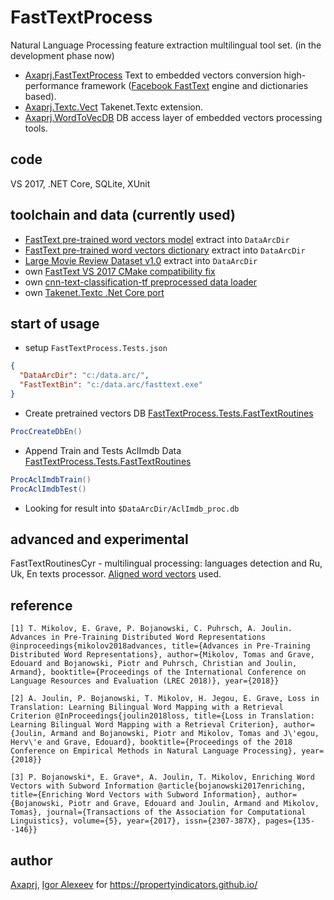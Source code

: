 # FastTextProcess
Natural Language Processing feature extraction multilingual tool set. 
(in the development phase now)
- [Axaprj.FastTextProcess](https://github.com/Axaprj/FastTextProcess/tree/master/FastTextProcess) Text to embedded vectors conversion high-performance framework ([Facebook FastText](https://fasttext.cc) engine and dictionaries based).
- [Axaprj.Textc.Vect](https://github.com/Axaprj/FastTextProcess/tree/master/Axaprj.Textc.Vect) Takenet.Textc  extension. 
- [Axaprj.WordToVecDB](https://github.com/Axaprj/FastTextProcess/tree/master/Axaprj.WordToVecDB) DB access layer of embedded vectors processing tools. 
 
## code
VS 2017, .NET Core, SQLite, XUnit

## toolchain and data (currently used)
- [FastText pre-trained word vectors model](https://s3-us-west-1.amazonaws.com/fasttext-vectors/cc.en.300.bin.gz) extract into `DataArcDir`
- [FastText pre-trained word vectors dictionary](https://s3-us-west-1.amazonaws.com/fasttext-vectors/cc.en.300.vec.gz) extract into `DataArcDir`
- [Large Movie Review Dataset v1.0](https://www.kaggle.com/iarunava/imdb-movie-reviews-dataset) extract into `DataArcDir`
- own [FastText VS 2017 CMake compatibility fix](https://github.com/Axaprj/fastText)
- own [cnn-text-classification-tf preprocessed data loader](https://github.com/Axaprj/cnn-text-classification-tf/blob/master/vocab_process_ft.3.py)
- own [Takenet.Textc .Net Core port](https://github.com/Axaprj/textc-csharp/tree/port2core)

## start of usage 
- setup `FastTextProcess.Tests.json`
```json
{
  "DataArcDir": "c:/data.arc/",
  "FastTextBin": "c:/data.arc/fasttext.exe"
}
```
- Create pretrained vectors DB [FastTextProcess.Tests.FastTextRoutines](https://github.com/Axaprj/FastTextProcess/blob/master/Tests/FastTextProcess.Tests/FastTextRoutines.cs)
```c#
ProcCreateDbEn()
```
- Append Train and Tests  AclImdb Data [FastTextProcess.Tests.FastTextRoutines](https://github.com/Axaprj/FastTextProcess/blob/master/Tests/FastTextProcess.Tests/FastTextRoutines.cs)
```c#
ProcAclImdbTrain()
ProcAclImdbTest()
```
- Looking for result into `$DataArcDir/AclImdb_proc.db`

## advanced and experimental
FastTextRoutinesCyr - multilingual processing: languages detection and Ru, Uk, En texts processor. 
[Aligned word vectors](https://fasttext.cc/docs/en/aligned-vectors.html) used.

## reference 
```
[1] T. Mikolov, E. Grave, P. Bojanowski, C. Puhrsch, A. Joulin. Advances in Pre-Training Distributed Word Representations @inproceedings{mikolov2018advances, title={Advances in Pre-Training Distributed Word Representations}, author={Mikolov, Tomas and Grave, Edouard and Bojanowski, Piotr and Puhrsch, Christian and Joulin, Armand}, booktitle={Proceedings of the International Conference on Language Resources and Evaluation (LREC 2018)}, year={2018}}
```
```
[2] A. Joulin, P. Bojanowski, T. Mikolov, H. Jegou, E. Grave, Loss in Translation: Learning Bilingual Word Mapping with a Retrieval Criterion @InProceedings{joulin2018loss, title={Loss in Translation: Learning Bilingual Word Mapping with a Retrieval Criterion}, author={Joulin, Armand and Bojanowski, Piotr and Mikolov, Tomas and J\'egou, Herv\'e and Grave, Edouard}, booktitle={Proceedings of the 2018 Conference on Empirical Methods in Natural Language Processing}, year={2018}}
```
```
[3] P. Bojanowski*, E. Grave*, A. Joulin, T. Mikolov, Enriching Word Vectors with Subword Information @article{bojanowski2017enriching, title={Enriching Word Vectors with Subword Information}, author={Bojanowski, Piotr and Grave, Edouard and Joulin, Armand and Mikolov, Tomas}, journal={Transactions of the Association for Computational Linguistics}, volume={5}, year={2017}, issn={2307-387X}, pages={135--146}}
```
## author
[Axaprj](https://github.com/Axaprj), [Igor Alexeev](axaprj2000@yahoo.com) for https://propertyindicators.github.io/
